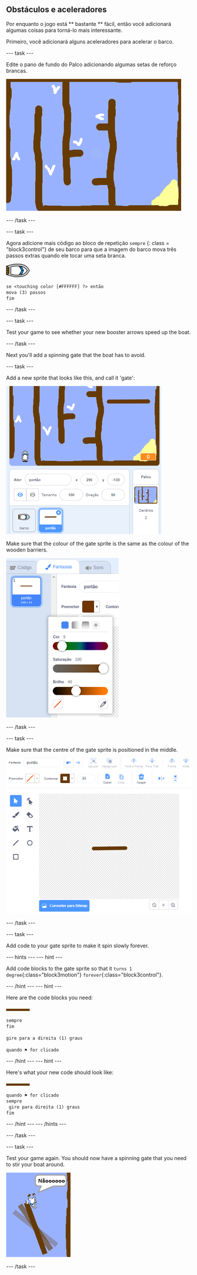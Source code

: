 ## Obstáculos e aceleradores

Por enquanto o jogo está ** bastante ** fácil, então você adicionará algumas coisas para torná-lo mais interessante.

Primeiro, você adicionará alguns aceleradores para acelerar o barco.

\--- task \---

Edite o pano de fundo do Palco adicionando algumas setas de reforço brancas.

![screenshot](images/boat-boost.png)

\--- /task \---

\--- task \---

Agora adicione mais código ao bloco de repetição ` sempre ` {: class = "block3control"} de seu barco para que a imagem do barco mova três passos extras quando ele tocar uma seta branca.

![boat-sprite](images/boat_resize.png)

```blocks3
se <touching color [#FFFFFF] ?> então
mova (3) passos
fim
```

\--- /task \---

\--- task \---

Test your game to see whether your new booster arrows speed up the boat.

\--- /task \---

Next you'll add a spinning gate that the boat has to avoid.

\--- task \---

Add a new sprite that looks like this, and call it 'gate':

![screenshot](images/boat-gate.png)

Make sure that the colour of the gate sprite is the same as the colour of the wooden barriers.

![screenshot](images/brown-hsv.png)

\--- /task \---

\--- task \---

Make sure that the centre of the gate sprite is positioned in the middle.

![screenshot](images/boat-center.png)

\--- /task \---

\--- task \---

Add code to your gate sprite to make it spin slowly forever.

\--- hints \--- \--- hint \---

Add code blocks to the gate sprite so that it `turns 1 degree`{:class="block3motion"} `forever`{:class="block3control"}.

\--- /hint \--- \--- hint \---

Here are the code blocks you need:

![gate](images/gate.png)

```blocks3
sempre
fim

gire para a direita (1) graus

quando ⚑ for clicado
```

\--- /hint \--- \--- hint \---

Here's what your new code should look like:

![gate](images/gate.png)

```blocks3
quando ⚑ for clicado
sempre 
 gire para direita (1) graus
fim
```

\--- /hint \--- \--- /hints \---

\--- /task \---

\--- task \---

Test your game again. You should now have a spinning gate that you need to stir your boat around.

![screenshot](images/boat-gate-test.png)

\--- /task \---